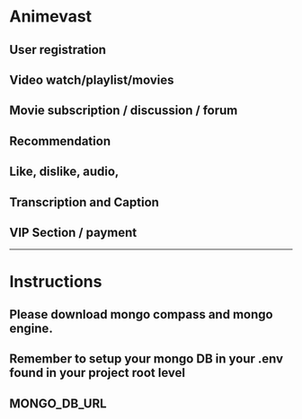 # Animevast
## User registration
## Video watch/playlist/movies
## Movie subscription / discussion / forum
## Recommendation
## Like, dislike, audio,
## Transcription and Caption
## VIP Section / payment

-------------------
# Instructions
## Please download mongo compass and mongo engine.
## Remember to setup your mongo DB in your .env found in your project root level
## MONGO_DB_URL